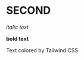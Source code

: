 # SECOND

_italic text_

**bold text**

<div class="text-green-500 text-2xl">
Text colored by Tailwind CSS
</div>